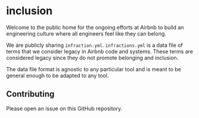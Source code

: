 # inclusion

Welcome to the public home for the ongoing efforts at Airbnb to build an engineering culture where all engineers feel like they can belong. 

We are publicly sharing `infraction.yml`. `infractions.yml` is a data file of terms that we consider legacy in Airbnb code and systems. These terms are considered legacy since they do not promote belonging and inclusion.

The data file format is agnostic to any particular tool and is meant to be general enough to be adapted to any tool.

## Contributing
Please open an issue on this GitHub repository.
